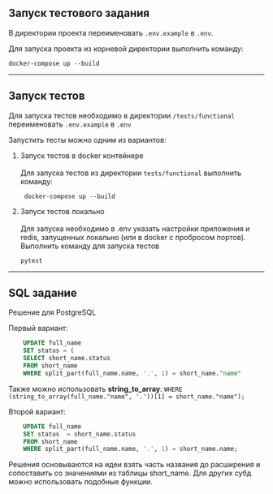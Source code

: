## Запуск тестового задания

В директории проекта переименовать `.env.example` в `.env`.


Для запуска проекта из корневой директории выполнить команду:
```
docker-compose up --build
```

---

## Запуск тестов

Для запуска тестов необходимо в директории `/tests/functional` переименовать `.env.example` в `.env`

Запустить тесты можно одним из вариантов:

1. Запуск тестов в docker контейнере \
 \
   Для запуска тестов из директории `tests/functional` выполнить команду: 
   ```
    docker-compose up --build
   ```
2. Запуск тестов локально \
\
 Для запуска необходимо в .env указать настройки приложения и redis,  запущенных локально (или в docker с пробросом портов). \
 Выполнить команду для запуска тестов
    ```
    pytest
    ```
---

## SQL задание 

Решение для PostgreSQL

Первый вариант:

```sql
    UPDATE full_name
    SET status = (
    SELECT short_name.status
    FROM short_name
    WHERE split_part(full_name.name, '.', 1) = short_name."name"

```
Также можно использовать **string_to_array**: `WHERE (string_to_array(full_name."name", '.'))[1] = short_name."name");`

Второй вариант: 

```sql
    UPDATE full_name
    SET status  = short_name.status 
    FROM short_name 
    WHERE split_part(full_name.name, '.', 1) = short_name.name;

```

Решения основываются на идеи взять часть названия до расширения и сопоставить со значениями из таблицы short_name.
Для других субд можно использовать подобные функции.